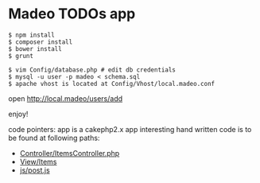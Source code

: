 Madeo TODOs app
===============

```
$ npm install
$ composer install
$ bower install
$ grunt

$ vim Config/database.php # edit db credentials
$ mysql -u user -p madeo < schema.sql
$ apache vhost is located at Config/Vhost/local.madeo.conf
```

open http://local.madeo/users/add

enjoy!


code pointers:
app is a cakephp2.x app
interesting hand written code is to be found at following paths:
 * [Controller/ItemsController.php](Controller/ItemsController.php)
 * [View/Items](View/Items)
 * [js/post.js](js/post.js)
